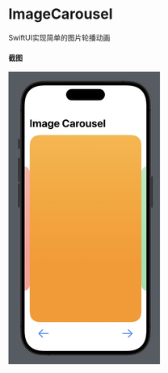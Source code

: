 # ImageCarousel
SwiftUI实现简单的图片轮播动画

#### 截图
<img src="ImageCarousel.jpg" width="300" height:auto alt="ImageCarousel.jpg"/>

